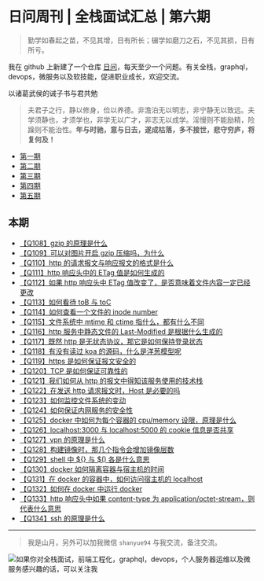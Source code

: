 # 日问周刊 | 全栈面试汇总 | 第六期

> 勤学如春起之苗，不见其增，日有所长；辍学如磨刀之石，不见其损，日有所亏。

我在 github 上新建了一个仓库 [日问](https://github.com/shfshanyue/Daily-Question)，每天至少一个问题。有关全栈，graphql，devops，微服务以及软技能，促进职业成长，欢迎交流。

以诸葛武侯的诫子书与君共勉

> 夫君子之行，静以修身，俭以养德。非澹泊无以明志，非宁静无以致远。夫学须静也，才须学也，非学无以广才，非志无以成学。淫慢则不能励精，险躁则不能治性。**年与时驰，意与日去，遂成枯落，多不接世，悲守穷庐，将复何及！**

+ [第一期](https://github.com/shfshanyue/Daily-Question/blob/master/weekly/week1.md)
+ [第二期](https://github.com/shfshanyue/Daily-Question/blob/master/weekly/week2.md)
+ [第三期](https://github.com/shfshanyue/Daily-Question/blob/master/weekly/week3.md)
+ [第四期](https://github.com/shfshanyue/Daily-Question/blob/master/weekly/week4.md)
+ [第五期](https://github.com/shfshanyue/Daily-Question/blob/master/weekly/week5.md)

## 本期

+ [【Q108】gzip 的原理是什么](https://q.shanyue.tech/base/http/109.html)
+ [【Q109】可以对图片开启 gzip 压缩吗，为什么](https://q.shanyue.tech/base/http/110.html)
+ [【Q110】http 的请求报文与响应报文的格式是什么](https://q.shanyue.tech/base/http/111.html)
+ [【Q111】http 响应头中的 ETag 值是如何生成的](https://q.shanyue.tech/base/http/112.html)
+ [【Q112】如果 http 响应头中 ETag 值改变了，是否意味着文件内容一定已经更改](https://q.shanyue.tech/base/http/113.html)
+ [【Q113】如何看待 toB 与 toC](https://q.shanyue.tech/open/open/114.html)
+ [【Q114】如何查看一个文件的 inode number](https://q.shanyue.tech/base/linux/115.html)
+ [【Q115】文件系统中 mtime 和 ctime 指什么，都有什么不同](https://q.shanyue.tech/base/linux/116.html)
+ [【Q116】http 服务中静态文件的 Last-Modified 是根据什么生成的](https://q.shanyue.tech/base/http/117.html)
+ [【Q117】既然 http 是无状态协议，那它是如何保持登录状态](https://q.shanyue.tech/base/http/118.html)
+ [【Q118】有没有读过 koa 的源码，什么是洋葱模型呢](https://q.shanyue.tech/fe/node/119.html)
+ [【Q119】https 是如何保证报文安全的](https://q.shanyue.tech/base/http/120.html)
+ [【Q120】TCP 是如何保证可靠性的](https://q.shanyue.tech/base/network/121.html)
+ [【Q121】我们如何从 http 的报文中得知该服务使用的技术栈](https://q.shanyue.tech/base/http/122.html)
+ [【Q122】在发送 http 请求报文时，Host 是必要的吗](https://q.shanyue.tech/base/http/123.html)
+ [【Q123】如何监控文件系统的变动](https://q.shanyue.tech/fe/node/124.html)
+ [【Q124】如何保证内网服务的安全性](https://q.shanyue.tech/server/micro-service/125.html)
+ [【Q125】docker 中如何为每个容器的 cpu/memory 设限，原理是什么](https://q.shanyue.tech/devops/docker/126.html)
+ [【Q126】localhost:3000 与 localhost:5000 的 cookie 信息是否共享](https://q.shanyue.tech/fe/html/127.html)
+ [【Q127】vpn 的原理是什么](https://q.shanyue.tech/base/network/128.html)
+ [【Q128】构建镜像时，那几个指令会增加镜像层数](https://q.shanyue.tech/devops/docker/129.html)
+ [【Q129】shell 中 ${} 与 $() 各是什么意思](https://q.shanyue.tech/base/linux/130.html)
+ [【Q130】docker 如何隔离容器与宿主机的时间](https://q.shanyue.tech/devops/docker/131.html)
+ [【Q131】在 docker 的容器中，如何访问宿主机的 localhost](https://q.shanyue.tech/devops/docker/132.html)
+ [【Q132】如何在 docker 中运行 docker](https://q.shanyue.tech/devops/docker/133.html)
+ [【Q133】http 响应头中如果 content-type 为 application/octet-stream，则代表什么意思](https://q.shanyue.tech/base/http/134.html)
+ [【Q134】ssh 的原理是什么](https://q.shanyue.tech/base/network/135.html)

<hr>

> 我是山月，另外可以加我微信 `shanyue94` 与我交流，备注交流。

![如果你对全栈面试，前端工程化，graphql，devops，个人服务器运维以及微服务感兴趣的话，可以关注我](https://shanyue.tech/qrcode.jpg)
